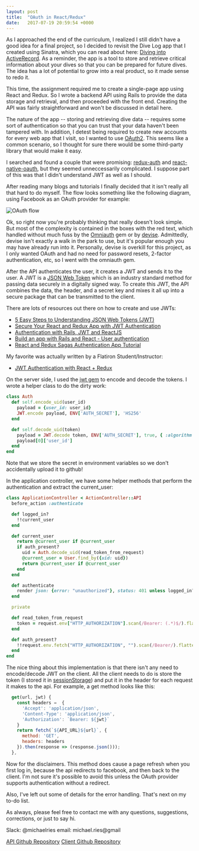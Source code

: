 ```yaml
---
layout: post
title:  "OAuth in React/Redux"
date:   2017-07-19 20:59:54 +0000
---
```



As I approached the end of the curriculum, I realized I still didn't have a good idea for a final project, so I decided to revisit the Dive Log app that I created using Sinatra, which you can read about here: [Diving into ActiveRecord](http://michaelries.info/2017/04/27/diving_into_activerecord/).  As a reminder, the app is a tool to store and retrieve critical information about your dives so that you can be prepared for future dives. The idea has a lot of potential to grow into a real product, so it made sense to redo it.

This time, the assignment required me to create a single-page app using React and Redux.  So I wrote a backend API using Rails to provide the data storage and retrieval, and then proceeded with the front end.   Creating the API was fairly straightforward and won't be discussed in detail here.

The nature of the app -- storing and retrieving dive data -- requires some sort of authentication so that you can trust that your data haven't been tampered with.  In addition, I detest being required to create new accounts for every web app that I visit, so I wanted to use [OAuth2](https://www.digitalocean.com/community/tutorials/an-introduction-to-oauth-2).  This seems like a common scenario, so I thought for sure there would be some third-party library that would make it easy.

I searched and found a couple that were promising: [redux-auth](https://github.com/lynndylanhurley/redux-auth#extended-documentation) and [react-native-oauth](https://github.com/fullstackreact/react-native-oauth), but they seemed unneccessarily complicated.  I suppose part of this was that I didn't understand JWT as well as I should.

After reading many blogs and tutorials I finally decided that it isn't really all that hard to do myself.  The flow looks something like the following diagram, using Facebook as an OAuth provider for example:

![OAuth flow](https://github.com/mikeries/dive-log-client/blob/master/public/Capture.PNG?raw=true)

Ok, so right now you're probably thinking that really doesn't look simple.  But most of the complexity is contained in the boxes with the red text, which handled without much fuss by the [Omniauth](https://github.com/omniauth/omniauth) gem or by [devise](https://github.com/plataformatec/devise).  Admittedly, devise isn't exactly a walk in the park to use, but it's popular enough you may have already run into it.  Personally, devise is overkill for this project, as I only wanted OAuth and had no need for password resets, 2-factor authentication, etc, so I went with the omniauth gem.

After the API authenticates the user, it creates a JWT and sends it to the user.  A JWT is a [JSON Web Token](https://jwt.io/introduction/) which is an industry standard method for passing data securely in a digitally signed way.  To create this JWT, the API combines the data, the header, and a secret key and mixes it all up into a secure package that can be transmitted to the client.

There are lots of resources out there on how to create and use JWTs: 

- [5 Easy Steps to Understanding JSON Web Tokens (JWT)](https://medium.com/vandium-software/5-easy-steps-to-understanding-json-web-tokens-jwt-1164c0adfcec)
- [Secure Your React and Redux App with JWT Authentication](https://auth0.com/blog/secure-your-react-and-redux-app-with-jwt-authentication/)
- [Authentication with Rails, JWT and ReactJS](https://nebulab.it/blog/authentication-with-rails-jwt-and-react/)
- [Build an app with Rails and React - User authentication](https://groundberry.github.io/development/2017/04/08/build-an-app-with-rails-and-react-user-authentication.html)
- [React and Redux Sagas Authentication App Tutorial](http://start.jcolemorrison.com/react-and-redux-sagas-authentication-app-tutorial/)

My favorite was actually written by a Flatiron Student/Instructor:

- [JWT Authentication with React + Redux](http://www.thegreatcodeadventure.com/jwt-authentication-with-react-redux/)

On the server side, I used the [jwt gem](https://github.com/jwt/ruby-jwt) to encode and decode the tokens.  I wrote a helper class to do the dirty work:

```ruby
class Auth
  def self.encode_uid(user_id)
    payload = {user_id: user_id}
    JWT.encode payload, ENV['AUTH_SECRET'], 'HS256'
  end

  def self.decode_uid(token)
    payload = JWT.decode token, ENV['AUTH_SECRET'], true, { :algorithm => 'HS256' }
    payload[0]['user_id']
  end
end
```

Note that we store the secret in environment variables so we don't accidentally upload it to github!

In the application controller, we have some helper methods that perform the authentication and extract the current_user:

```ruby
class ApplicationController < ActionController::API  
  before_action :authenticate 

  def logged_in?
    !!current_user
  end

  def current_user
    return @current_user if @current_user
    if auth_present?
      uid = Auth.decode_uid(read_token_from_request)
      @current_user = User.find_by({uid: uid})
      return @current_user if @current_user
    end
  end

  def authenticate
    render json: {error: "unauthorized"}, status: 401 unless logged_in?
  end

  private

  def read_token_from_request
    token = request.env["HTTP_AUTHORIZATION"].scan(/Bearer: (.*)$/).flatten.last
  end

  def auth_present?
    !!request.env.fetch("HTTP_AUTHORIZATION", "").scan(/Bearer/).flatten.first
  end
end
```

The nice thing about this implementation is that there isn't any need to encode/decode JWT on the client.  All the client needs to do is store the token (I stored it in [sessionStorage](https://developer.mozilla.org/en-US/docs/Web/API/Window/sessionStorage)) and put it in the header for each request it makes to the api.  For example, a get method looks like this:

```javascript
  get(url, jwt) {
    const headers =  {
      'Accept': 'application/json',
      'Content-Type': 'application/json',
      'Authorization': `Bearer: ${jwt}`
    }
    return fetch(`${API_URL}${url}`, {
      method: 'GET',
      headers: headers
    }).then(response => (response.json()));
  },
```

Now for the disclaimers.  This method does cause a page refresh when you first log in, because the api redirects to facebook, and then back to the client.  I'm not sure it's possible to avoid this unless the OAuth provider supports authentication without a redirect.

Also, I've left out some of details for the error handling.  That's next on my to-do list.

As always, please feel free to contact me with any questions, suggestions, corrections, or just to say hi.

Slack: @michaelries
email: michael.ries@gmail
	
[API Github Repository](http://https://github.com/mikeries/dive-log-api)
[Client Github Repository](https://github.com/mikeries/dive-log-client)



